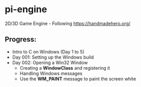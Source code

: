 # pi-engine
2D/3D Game Engine - Following https://handmadehero.org/

## Progress:

* Intro to C on Windows (Day 1 to 5)
* Day 001: Setting up the Windows build
* Day 002: Opening a Win32 Window
    * Creating a **WindowClass** and registering it
    * Handling Windows messages
    * Use the **WM_PAINT** message to paint the screen white
